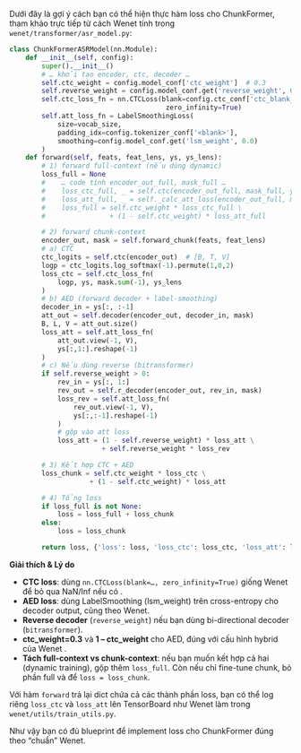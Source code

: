 Dưới đây là gợi ý cách bạn có thể hiện thực hàm loss cho ChunkFormer, tham khảo trực tiếp từ cách Wenet tính trong `wenet/transformer/asr_model.py`:

```python
class ChunkFormerASRModel(nn.Module):
    def __init__(self, config):
        super().__init__()
        # … khởi tạo encoder, ctc, decoder …
        self.ctc_weight = config.model_conf['ctc_weight']  # 0.3
        self.reverse_weight = config.model_conf.get('reverse_weight', 0.0)
        self.ctc_loss_fn = nn.CTCLoss(blank=config.ctc_conf['ctc_blank_id'],
                                       zero_infinity=True)
        self.att_loss_fn = LabelSmoothingLoss(
            size=vocab_size,
            padding_idx=config.tokenizer_conf['<blank>'],
            smoothing=config.model_conf.get('lsm_weight', 0.0)
        )
    def forward(self, feats, feat_lens, ys, ys_lens):
        # 1) forward full-context (nếu dùng dynamic)
        loss_full = None
        #    … code tính encoder_out_full, mask_full …
        #    loss_ctc_full, _ = self.ctc(encoder_out_full, mask_full, ys, ys_lens)
        #    loss_att_full, _ = self._calc_att_loss(encoder_out_full, mask_full, ys, ys_lens)
        #    loss_full = self.ctc_weight * loss_ctc_full \
        #                + (1 - self.ctc_weight) * loss_att_full

        # 2) forward chunk-context
        encoder_out, mask = self.forward_chunk(feats, feat_lens)
        # a) CTC
        ctc_logits = self.ctc(encoder_out)  # [B, T, V]
        logp = ctc_logits.log_softmax(-1).permute(1,0,2)
        loss_ctc = self.ctc_loss_fn(
            logp, ys, mask.sum(-1), ys_lens
        )
        # b) AED (forward decoder + label-smoothing)
        decoder_in = ys[:, :-1]
        att_out = self.decoder(encoder_out, decoder_in, mask)
        B, L, V = att_out.size()
        loss_att = self.att_loss_fn(
            att_out.view(-1, V),
            ys[:,1:].reshape(-1)
        )
        # c) Nếu dùng reverse (bitransformer)
        if self.reverse_weight > 0:
            rev_in = ys[:, 1:]
            rev_out = self.r_decoder(encoder_out, rev_in, mask)
            loss_rev = self.att_loss_fn(
                rev_out.view(-1, V),
                ys[:,:-1].reshape(-1)
            )
            # gộp vào att loss
            loss_att = (1 - self.reverse_weight) * loss_att \
                       + self.reverse_weight * loss_rev

        # 3) Kết hợp CTC + AED
        loss_chunk = self.ctc_weight * loss_ctc \
                    + (1 - self.ctc_weight) * loss_att

        # 4) Tổng loss
        if loss_full is not None:
            loss = loss_full + loss_chunk
        else:
            loss = loss_chunk

        return loss, {'loss': loss, 'loss_ctc': loss_ctc, 'loss_att': loss_att}
```

**Giải thích & Lý do**

* **CTC loss**: dùng `nn.CTCLoss(blank=…, zero_infinity=True)` giống Wenet để bỏ qua NaN/Inf nếu có .
* **AED loss**: dùng LabelSmoothing (lsm\_weight) trên cross-entropy cho decoder output, cũng theo Wenet.
* **Reverse decoder** (`reverse_weight`) nếu bạn dùng bi-directional decoder (`bitransformer`).
* **ctc\_weight=0.3** và **1 – ctc\_weight** cho AED, đúng với cấu hình hybrid của Wenet .
* **Tách full-context vs chunk-context**: nếu bạn muốn kết hợp cả hai (dynamic training), gộp thêm `loss_full`. Còn nếu chỉ fine-tune chunk, bỏ phần full và để `loss = loss_chunk`.

Với hàm `forward` trả lại dict chứa cả các thành phần loss, bạn có thể log riêng `loss_ctc` và `loss_att` lên TensorBoard như Wenet làm trong `wenet/utils/train_utils.py`.

Như vậy bạn có đủ blueprint để implement loss cho ChunkFormer đúng theo “chuẩn” Wenet.
